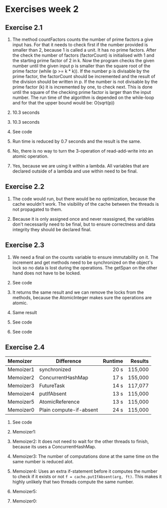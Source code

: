 # Exercises week 2

## Exercise 2.1

1. The method countFactors counts the number of prime factors a give input has. For that it needs to check first if the number provided is smaller than 2, because 1 is called a unit. It has no prime factors. After the check the number of factors (factorCount) is initialised with 1 and the starting prime factor of 2 in k. Now the program checks the given number until the given input p is smaller than the square root of the prime factor (while (p >= k * k)). If the number p is divisable by the prime factor, the factorCount should be incremented and the result of the division should be written in p. If the number is not divisable by the prime factor (k) it is incremented by one, to check next. This is done until the square of the checking prime factor is larger than the input number. The run time of the algorithm is depended on the while-loop and for that the upper bound would be: O(sqrt(p))

2. 10.3 seconds

3. 10.3 seconds

4. See code

5. Run time is reduced by 0.7 seconds and the result is the same.

6. No, there is no way to turn the 3-operation of read-add-write into an atomic operation.

7. Yes, because we are using it within a lambda. All variables that are declared outside of a lambda and use within need to be final.

## Exercise 2.2

1. The code would run, but there would be no optimization, because the cache wouldn't work. The visibility of the cache between the threads is not propagated to them.

2. Because it is only assigned once and never reassigned, the variables don't necessarily need to be final, but to ensure correctness and data integrity they should be declared final.

## Exercise 2.3

1. We need a final on the counts variable to ensure immutability on it. The increment and get methods need to be synchronized on the object's lock so no data is lost during the operations. The getSpan on the other hand does not have to be locked.

2. See code

3. It returns the same result and we can remove the locks from the methods, because the AtomicInteger makes sure the operations are atomic.

4. Same result

5. See code

6. See code

## Exercise 2.4

| Memoizer  | Difference                | Runtime | Results |
| :-------- | ------------------------- | ------: | ------: |
| Memoizer1 | synchronized              | 20 s    | 115,000 |
| Memoizer2 | ConcurrentHashMap         | 17 s    | 155,000 |
| Memoizer3 | FutureTask                | 14 s    | 117,077 |
| Memoizer4 | putIfAbsent               | 13 s    | 115,000 |
| Memoizer5 | AtomicReference           | 13 s    | 115,000 |
| Memoizer0 | Plain compute-if-absent   | 24 s    | 115,000 |

1. See code

2. Memoizer1:

3. Memoizer2: It does not need to wait for the other threads to finish, because its uses a ConcurrentHashMap.

4. Memoizer3: The number of computations done at the same time on the same number is reduced alot.

5. Memoizer4: Uses an extra if-statement before it computes the number to check if it exists or not `f = cache.putIfAbsent(arg, ft)`. This makes it highly unlikely that two threads compute the same number.

6. Memoizer5:

7. Memoizer0:

